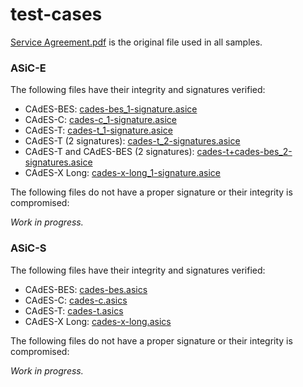 # test-cases

[Service Agreement.pdf](./Service%20Agreement.pdf) is the original file used in all samples.

### ASiC-E

The following files have their integrity and signatures verified:

- CAdES-BES: [cades-bes_1-signature.asice](./asice/cades-bes_1-signature.asice)
- CAdES-C: [cades-c_1-signature.asice](./asice/cades-c_1-signature.asice)
- CAdES-T: [cades-t_1-signature.asice](./asice/cades-t_1-signature.asice)
- CAdES-T (2 signatures): [cades-t_2-signatures.asice](./asice/cades-t_2-signatures.asice)
- CAdES-T and CAdES-BES (2 signatures): [cades-t+cades-bes_2-signatures.asice](./asice/cades-t+cades-bes_2-signatures.asice)
- CAdES-X Long: [cades-x-long_1-signature.asice](./asice/cades-x-long_1-signature.asice)

The following files do not have a proper signature or their integrity is compromised:

_Work in progress._

### ASiC-S

The following files have their integrity and signatures verified:

- CAdES-BES: [cades-bes.asics](./asics/cades-bes.asics)
- CAdES-C: [cades-c.asics](./asics/cades-c.asics)
- CAdES-T: [cades-t.asics](./asics/cades-t.asics)
- CAdES-X Long: [cades-x-long.asics](./asics/cades-x-long.asics)

The following files do not have a proper signature or their integrity is compromised:

_Work in progress._